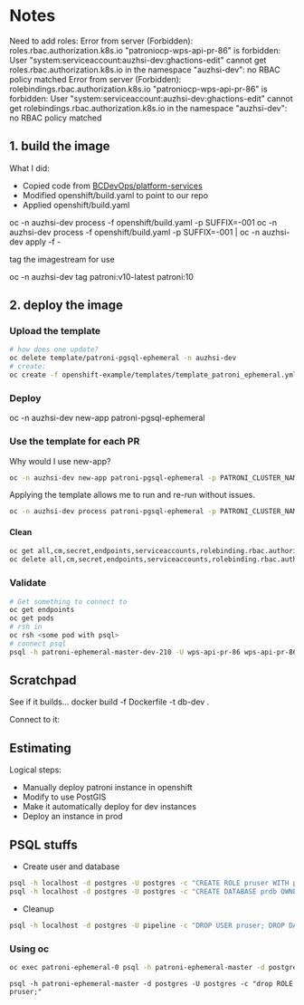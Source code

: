 # Notes

Need to add roles:
Error from server (Forbidden): roles.rbac.authorization.k8s.io "patroniocp-wps-api-pr-86" is forbidden: User "system:serviceaccount:auzhsi-dev:ghactions-edit" cannot get roles.rbac.authorization.k8s.io in the namespace "auzhsi-dev": no RBAC policy matched
Error from server (Forbidden): rolebindings.rbac.authorization.k8s.io "patroniocp-wps-api-pr-86" is forbidden: User "system:serviceaccount:auzhsi-dev:ghactions-edit" cannot get rolebindings.rbac.authorization.k8s.io in the namespace "auzhsi-dev": no RBAC policy matched

## 1. build the image

What I did:

- Copied code from [BCDevOps/platform-services](https://github.com/BCDevOps/platform-services)
- Modified openshift/build.yaml to point to our repo
- Applied openshift/build.yaml

oc -n auzhsi-dev process -f openshift/build.yaml -p SUFFIX=-001
oc -n auzhsi-dev process -f openshift/build.yaml -p SUFFIX=-001 | oc -n auzhsi-dev apply -f -

tag the imagestream for use

oc -n auzhsi-dev tag patroni:v10-latest patroni:10

## 2. deploy the image

### Upload the template

```bash
# how does one update?
oc delete template/patroni-pgsql-ephemeral -n auzhsi-dev
# create:
oc create -f openshift-example/templates/template_patroni_ephemeral.yml -n auzhsi-dev
```

### Deploy

oc -n auzhsi-dev new-app patroni-pgsql-ephemeral

### Use the template for each PR

Why would I use new-app?

```bash
oc -n auzhsi-dev new-app patroni-pgsql-ephemeral -p PATRONI_CLUSTER_NAME=patroni-ephemeral-210 -p APPLICATION_NAME=wps-api-210 -p PATRONI_MASTER_SERVICE_NAME=patroni-ephemeral-master-210 -p PATRONI_REPLICA_SERVICE_NAME=patroni-ephemeral-replica-210 -p SERVICE_ACCOUNT=patroniocp-210
```

Applying the template allows me to run and re-run without issues.

```bash
oc -n auzhsi-dev process patroni-pgsql-ephemeral -p PATRONI_CLUSTER_NAME=patroni-ephemeral-dev-210 -p APPLICATION_NAME=patroni-ephemeral-dev-210 -p PATRONI_MASTER_SERVICE_NAME=patroni-ephemeral-master-dev-210 -p PATRONI_REPLICA_SERVICE_NAME=patroni-ephemeral-replica-dev-210 -p SERVICE_ACCOUNT=patroniocp-dev-210 APPLICATION_SECRET=wps-api-pr-86 NAMESPACE=auzhsi-dev | oc -n auzhsi-dev apply -f -
```

#### Clean

```bash
oc get all,cm,secret,endpoints,serviceaccounts,rolebinding.rbac.authorization.k8s.io,roles.rbac.authorization.k8s.io -o name -l application=patroni-ephemeral-dev-210
oc delete all,cm,secret,endpoints,serviceaccounts,rolebinding.rbac.authorization.k8s.io,roles.rbac.authorization.k8s.io -o name -l application=patroni-ephemeral-dev-210
```

### Validate

```bash
# Get something to connect to
oc get endpoints
oc get pods
# rsh in
oc rsh <some pod with psql>
# connect psql
psql -h patroni-ephemeral-master-dev-210 -U wps-api-pr-86 wps-api-pr-86
```

## Scratchpad

See if it builds...
docker build -f Dockerfile -t db-dev .

Connect to it:

## Estimating

Logical steps:

- Manually deploy patroni instance in openshift
- Modify to use PostGIS
- Make it automatically deploy for dev instances
- Deploy an instance in prod

## PSQL stuffs

- Create user and database

```bash
psql -h localhost -d postgres -U postgres -c "CREATE ROLE pruser WITH password 'pruser';"
psql -h localhost -d postgres -U postgres -c "CREATE DATABASE prdb OWNER pruser;"
```

- Cleanup

```bash
psql -h localhost -d postgres -U pipeline -c "DROP USER pruser; DROP DATABASE prdb;"
```

### Using oc

```bash
oc exec patroni-ephemeral-0 psql -h patroni-ephemeral-master -d postgres -U postgres -c "CREATE ROLE pruser WITH password 'pruser';"


```

```
psql -h patroni-ephemeral-master -d postgres -U postgres -c "drop ROLE pruser;"
```
